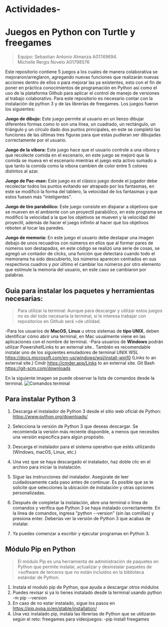 # Actividades-
# Juegos en Python con Turtle y freegames

>Equipo: 
>Sebastian Antonio Almanza A01749694.  
>Michelle Rergis Novelo A01798576  

Este repositorio contiene 5 juegos a los cuales de manera colaborativa se mejoraron/arreglaron, agregando nuevas funciones que realizarán nuevas acciones dentro de ellos o para mejorar las ya existentes, esto con el fin de poner en práctica conocimientos de programación en Python así como el uso de la plataforma Github para aplicar el control de manejo de versiones al trabajo colaborativo. 
Para este repositorio es necesario contar con la instalación de python 3 y de las librerías de freegames.
Los juegos fueron los siguientes: 

**Juego de dibujo:** Este juego permite al usuario en un lienzo dibujar diferentes formas como lo son una línea, un cuadrado, un rectángulo, un triángulo y un círculo dado dos puntos principales, en este se completó las funciones de las últimas tres figuras para que estas pudieran ser dibujadas correctamente por el usuario.

**Juego de la vibora:** Este juego hace que el usuario controle a una vibora y que recolecte comida en el escenario, en este juego se mejoró que la comida se mueva en el escenario mientras el juego esta activo sumado a que tanto la comida como la vibora cambien de color entre 5 colores distintos al azar.

**Juego de Pac-man:** Este juego es el clásico juego donde el jugador debe recolectar todos los puntos evitando ser atrapado por los fantasmas, en este se modificó la forma del tablero, la velocidad de los fantasmas y que estos fuesen más "inteligentes".

**Juego de tiro parabólico:** Este juego consiste en disparar a objetivos que se mueven en el ambiente con un proyectil parabólico, en este programa se modificó la velocidad a la que los objetivos se mueven y la velocidad del proyectil, además de hacer el juego infinito al hacer que los objetivos reboten al tocar las paredes.

**Juego de memoria:** En este juego el usuario debe destapar una imagen debajo de unos recuadros con números en ellos que al formar pares de números son destapados, en este código se realizó una serie de cosas, se agregó un contador de clicks, una función que detectara cuando todo el memorama ha sido descubierto, los números aparecen centrados en sus respectivos cuadros y por último el cambiar los números por otro elemento que estimule la memoria del usuario, en este caso se cambiaron por palabras.

## Guía para instalar los paquetes y herramientas necesarias:

>Para utilizar la terminal:
>Aunque para descargar y utilizar estos juegos no es del todo necesaria la terminal, si le interesa trabajar con repositorios en Github será >de utilidad.

-Para los usuarios de **MacOS**, **Linux** u otros sistemas de **tipo UNIX**, deben identificar cómo abrir una terminal, en Mac usualmente viene en las aplicaciones con el nombre de terminal.
-Para usuarios de **Windows** podrán utilizar PowershellLinks to an external site.. También es recomendable instalar uno de los siguientes emuladores de terminal UNIX
WSL https://docs.microsoft.com/en-us/windows/wsl/install-win10 (Links to an external site.)
Cmdr https://cmder.app/Links to an external site.
Git Bash https://git-scm.com/downloads

En la siguiente imagen se puede observar la lista de comandos desde la terminal.
![Comandos terminal](https://github.com/A01749694/Actividades-/assets/122414903/742bd751-ed60-4c6c-8739-52a98a957d48)


## Para instalar Python 3

1. Descarga el instalador de Python 3 desde el sitio web oficial de Python: https://www.python.org/downloads/

2. Selecciona la versión de Python 3 que deseas descargar. Se recomienda la versión más reciente disponible, a menos que necesites una versión específica para algún propósito.

4. Descarga el instalador para el sistema operativo que estés utilizando (Windows, macOS, Linux, etc.)

5. Una vez que se haya descargado el instalador, haz doble clic en el archivo para iniciar la instalación.

6. Sigue las instrucciones del instalador. Asegúrate de leer cuidadosamente cada paso antes de continuar. Es posible que se te solicite que selecciones la ubicación de instalación y otras opciones personalizadas.

7. Después de completar la instalación, abre una terminal o línea de comandos y verifica que Python 3 se haya instalado correctamente. En la línea de comandos, ingresa "python --version" (sin las comillas) y presiona enter. Deberías ver la versión de Python 3 que acabas de instalar.

8. Ya puedes comenzar a escribir y ejecutar programas en Python 3.

## Módulo Pip en Python
>El módulo Pip es una herramienta de administración de paquetes en Python que permite instalar, actualizar y desinstalar paquetes de >software de terceros que no están incluidos en la biblioteca estándar de Python.

1. Instala el modulo pip de Python, que ayuda a descargar otros módulos
2. Puedes revisar si ya lo tienes instalado desde la terminal usando python -m pip --version 
3. En caso de no estar instalado, sigue los pasos en https://pip.pypa.io/en/stable/installation/
4. Una vez instalado pip, instala las librerías de Python que se utilizarán según el reto:
freegames para videojuegos:
-pip install freegames

